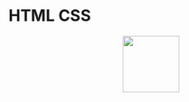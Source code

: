 # HTML CSS

<div id="header" align="center">
  <img src="https://ostraining.com/wp-content/uploads/coding/html5-css3-hd.jpg" width="100"/>
</div>
